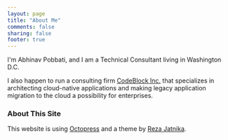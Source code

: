 ```yaml
---
layout: page
title: "About Me"
comments: false
sharing: false
footer: true
---
```


I'm Abhinav Pobbati, and I am a Technical Consultant living in Washington D.C.

I also happen to run a consulting firm [CodeBlock Inc.](http://codeblock.io/) that specializes
in architecting cloud-native applications and making legacy application migration to the cloud a
possibility for enterprises.

### About This Site ###
This website is using [Octopress](http://octopress.org/) and a theme by [Reza Jatnika](http://reza.re/).
